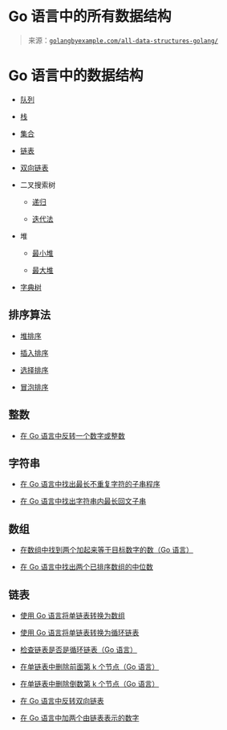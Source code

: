 <!--yml

分类：未分类

日期：2024-10-13 06:40:47

-->

# Go 语言中的所有数据结构

> 来源：[`golangbyexample.com/all-data-structures-golang/`](https://golangbyexample.com/all-data-structures-golang/)

# **Go 语言中的数据结构**

+   [队列](https://golangbyexample.com/queue-in-golang/)

+   [栈](https://golangbyexample.com/stack-in-golang/)

+   [集合](https://golangbyexample.com/set-implementation-in-golang/)

+   [链表](https://golangbyexample.com/singly-linked-list-in-golang/)

+   [双向链表](https://golangbyexample.com/doubly-linked-list-golang/)

+   二叉搜索树

    +   [递归](https://golangbyexample.com/binary-search-tree-in-go)

    +   [迭代法](https://golangbyexample.com/iterative-binary-search-tree-go/)

+   堆

    +   [最小堆](https://golangbyexample.com/minheap-in-golang/)

    +   [最大堆](https://golangbyexample.com/maxheap-in-golang/)

+   [字典树](https://golangbyexample.com/trie-implementation-in-go/)

## **排序算法**

+   [堆排序](https://golangbyexample.com/heapsort-in-golang)

+   [插入排序](https://golangbyexample.com/insertion-sort-in-go/)

+   [选择排序](https://golangbyexample.com/go-selection-sort/)

+   [冒泡排序](https://golangbyexample.com/go-bubble-sort/)

## 整数

+   [在 Go 语言中反转一个数字或整数](https://golangbyexample.com/reverse-number-golang/)

## 字符串

+   [在 Go 语言中找出最长不重复字符的子串程序](https://golangbyexample.com/longest-substring-without-repeating-characters-golang/)

+   [在 Go 语言中找出字符串内最长回文子串](https://golangbyexample.com/longest-palindromic-substring-go/)

## 数组

+   [在数组中找到两个加起来等于目标数字的数（Go 语言）](https://golangbyexample.com/target-sum-golang/)

+   [在 Go 语言中找出两个已排序数组的中位数](https://golangbyexample.com/medium-two-sorted-arrays-golang/)

## 链表

+   [使用 Go 语言将单链表转换为数组](https://golangbyexample.com/linked-list-array-go/)

+   [使用 Go 语言将单链表转换为循环链表](https://golangbyexample.com/single-linked-list-circular-golang/)

+   [检查链表是否是循环链表（Go 语言）](https://golangbyexample.com/linked-list-is-circular-go/)

+   [在单链表中删除前面第 k 个节点（Go 语言）](https://golangbyexample.com/kth-node-front-linked-list-golang/)

+   [在单链表中删除倒数第 k 个节点（Go 语言）](https://golangbyexample.com/delete-kth-node-back-linked-list-golang/)

+   [在 Go 语言中反转双向链表](https://golangbyexample.com/reverse-doubly-linked-list-golang/)

+   [在 Go 语言中加两个由链表表示的数字](https://golangbyexample.com/add-numbers-linked-list-golang/)


